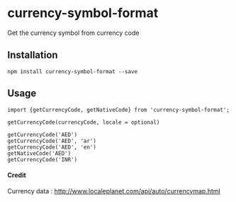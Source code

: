# currency-symbol-format

Get the currency symbol from currency code

## Installation

    npm install currency-symbol-format --save

## Usage
```
import {getCurrencyCode, getNativeCode} from 'currency-symbol-format';

getCurrencyCode(currencyCode, locale = optional)

getCurrencyCode('AED')
getCurrencyCode('AED', 'ar')
getCurrencyCode('AED', 'en')
getNativeCode('AED')
getCurrencyCode('INR')

```

#### Credit

Currency data : http://www.localeplanet.com/api/auto/currencymap.html
